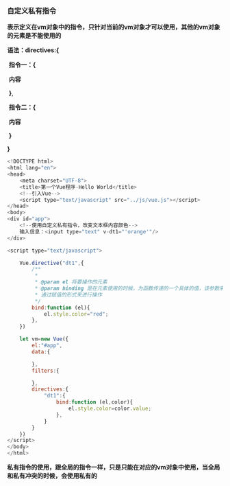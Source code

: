 ### 自定义私有指令

**表示定义在vm对象中的指令，只针对当前的vm对象才可以使用，其他的vm对象的元素是不能使用的**

**语法：directives:{**

​	**指令一：{**

​			**内容**

​	**}**,

​    **指令二：{**

​			**内容**

​	**}**

**}**



```js
<!DOCTYPE html>
<html lang="en">
<head>
    <meta charset="UTF-8">
    <title>第一个Vue程序-Hello World</title>
    <!--引入Vue-->
    <script type="text/javascript" src="../js/vue.js"></script>
</head>
<body>
<div id="app">
    <!--使用自定义私有指令，改变文本框内容颜色-->
    输入信息：<input type="text" v-dt1="'orange'"/>
</div>

<script type="text/javascript">

    Vue.directive("dt1",{
        /**
         *
         * @param el 将要操作的元素
         * @param binding 是在元素使用的时候，为函数传递的一个具体的值，该参数来接受该值
         * 通过赋值的形式来进行操作
         */
        bind:function (el){
            el.style.color="red";
        },
    })

    let vm=new Vue({
        el:"#app",
        data:{

        },
        filters:{

        },
        directives:{
            "dt1":{
                bind:function (el,color){
                    el.style.color=color.value;
                },
            }
        }
    })
</script>
</body>
</html>
```

**私有指令的使用，跟全局的指令一样，只是只能在对应的vm对象中使用，当全局和私有冲突的时候，会使用私有的**